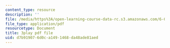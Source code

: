 ```yaml
---
content_type: resource
description: ''
file: /media/https%3A/open-learning-course-data-rc.s3.amazonaws.com/6-004-computation-structures-spring-2017/d7b919076d0ca1491468da48ade81aed_hmPiuS0PqCs.pdf
file_type: application/pdf
resourcetype: Document
title: 3play pdf file
uid: d7b91907-6d0c-a149-1468-da48ade81aed
---
```

